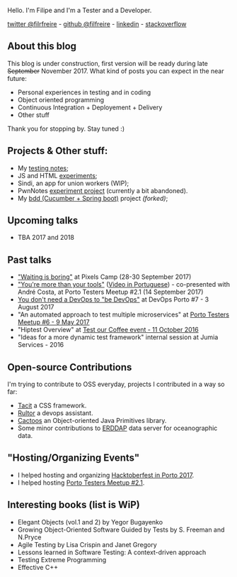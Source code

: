 Hello. I'm Filipe and I'm a Tester and a Developer.

[twitter @filrfreire](https://twitter.com/filrfreire) - [github @filfreire](https://github.com/filfreire) - [linkedin](https://www.linkedin.com/in/filfreire) - [stackoverflow](https://stackoverflow.com/users/7468990/filfreire)

## About this blog

This blog is under construction, first version will be ready during late ~~September~~ November 2017. What kind of posts you can expect in the near future:
- Personal experiences in testing and in coding
- Object oriented programming
- Continuous Integration + Deployement + Delivery
- Other stuff

Thank you for stopping by. Stay tuned :)

## Projects & Other stuff:
- My [testing notes](https://github.com/filfreire/testing/blob/master/README.md);
- JS and HTML [experiments](https://github.com/dembros/tileMe);
- Sindi, an app for union workers (WIP);
- PwnNotes [experiment project](https://github.com/dembros/PwnNotes) (currently a bit abandoned).
- My [bdd (Cucumber + Spring boot)](https://github.com/filfreire/bdd) project *(forked)*;

## Upcoming talks
- TBA 2017 and 2018

## Past talks
- ["Waiting is boring"](https://speakerdeck.com/filipe/waiting-is-boring) at Pixels Camp (28-30 September 2017)
- ["You're more than your tools"](https://www.eventbrite.pt/e/bilhetes-porto-testers-meetup-21-37305787615) ([Video in Portuguese](https://youtu.be/hx-T5xItraQ)) - co-presented with André Costa, at Porto Testers Meetup #2.1 (14 September 2017)
- [You don't need a DevOps to "be DevOps"](https://www.meetup.com/devopsporto/events/241838901/) at DevOps Porto #7 - 3 August 2017
- "An automated approach to test multiple microservices" at [Porto Testers Meetup #6 - 9 May 2017](https://www.eventbrite.pt/e/bilhetes-porto-testers-meetup-6-33774996925)
- "Hiptest Overview" at [Test our Coffee event - 11 October 2016](https://www.pstqb.pt/11102016-pt)
- "Ideas for a more dynamic test framework" internal session at Jumia Services - 2016

## Open-source Contributions
I'm trying to contribute to OSS everyday, projects I contributed in a way so far:
- [Tacit](https://github.com/yegor256/tacit) a CSS framework.
- [Rultor](https://github.com/yegor256/rultor) a devops assistant.
- [Cactoos](https://github.com/yegor256/cactoos) an Object-oriented Java Primitives library.
- Some minor contributions to [ERDDAP](http://coastwatch.pfeg.noaa.gov/erddap/download/changes.html) data server for oceanographic data.

## "Hosting/Organizing Events"
- I helped hosting and organizing [Hacktoberfest in Porto 2017](https://www.eventbrite.com/e/hacktoberfest-in-porto-tickets-38465845379).
- I helped hosting [Porto Testers Meetup #2.1](https://www.eventbrite.pt/e/bilhetes-porto-testers-meetup-21-37305787615).

## Interesting books (list is WiP)
- Elegant Objects (vol.1 and 2) by Yegor Bugayenko
- Growing Object-Oriented Software Guided by Tests by S. Freeman and  N.Pryce
- Agile Testing by Lisa Crispin and Janet Gregory
- Lessons learned in Software Testing: A context-driven approach
- Testing Extreme Programming
- Effective C++
